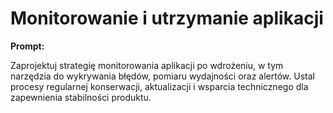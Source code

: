 # Monitorowanie i utrzymanie aplikacji

**Prompt:**  

Zaprojektuj strategię monitorowania aplikacji po wdrożeniu, w tym narzędzia do wykrywania błędów, pomiaru wydajności oraz alertów. Ustal procesy regularnej konserwacji, aktualizacji i wsparcia technicznego dla zapewnienia stabilności produktu.
